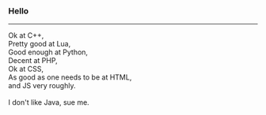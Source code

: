 ### Hello
<hr>

Ok at C++,
<br>
Pretty good at Lua,
<br>
Good enough at Python,
<br>
Decent at PHP,
<br>
Ok at CSS,
<br>
As good as one needs to be at HTML,
<br>
and JS very roughly.
<br>
<br>
I don't like Java, sue me.
